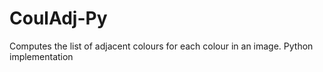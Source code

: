 # CoulAdj-Py
Computes the list of adjacent colours for each colour in an image. Python implementation
